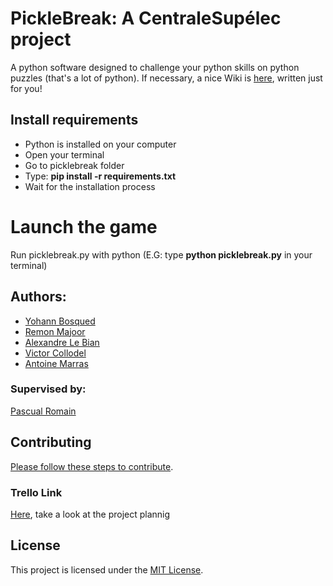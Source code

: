 PickleBreak: A CentraleSupélec project
=
A python software designed to challenge your python skills on python puzzles (that's a lot of python).
If necessary, a nice Wiki is [here](https://github.com/spineki/picklebreak/wiki), written just for you!

## Install requirements
- Python is installed on your computer
- Open your terminal
- Go to picklebreak folder
- Type: __pip install -r requirements.txt__
- Wait for the installation process

# Launch the game

Run picklebreak.py with python (E.G: type __python picklebreak.py__ in your terminal)


## Authors:
- [Yohann Bosqued](https://github.com/Mrlag31)
- [Remon Majoor](https://github.com/Remon-prog)
- [Alexandre Le Bian](https://github.com/alex-lb33)
- [Victor Collodel](https://github.com/Qwen7)
- [Antoine Marras](https://github.com/spineki)

### Supervised by: 
[Pascual Romain](https://github.com/romainpascual)

## Contributing
[Please follow these steps to contribute](contributing.md).

### Trello Link
[Here](https://trello.com/b/9lrhoAEf/pickle-break), take a look at the project plannig

## License
This project is licensed under the [MIT License](LICENSE.md).

